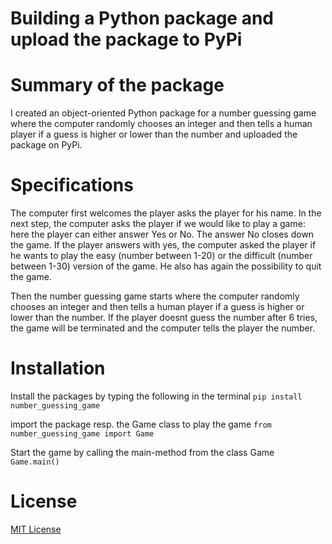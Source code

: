 # Building a Python package and upload the package to PyPi

# Summary of the package
I created an object-oriented Python package for a number guessing game where the computer randomly chooses an integer and then tells a human player if a guess is higher or lower than the number and uploaded the package on PyPi.

# Specifications
The computer first welcomes the player asks the player for his name.
In the next step, the computer asks the player if we would like to play a game: here the player can either answer Yes or No. 
The answer No closes down the game. If the player answers with yes, the computer asked the player if he wants to play the easy (number between 1-20) or the difficult (number between 1-30) version of the game. He also has again the possibility to quit the game. 

Then the number guessing game starts where the computer randomly chooses an integer and then tells a human player if a guess is higher or lower than the number. If the player doesnt guess the number after 6 tries, the game will be terminated and the computer tells the player the number.

# Installation
Install the packages by typing the following in the terminal
`pip install number_guessing_game`

import the package resp. the Game class to play the game
`from number_guessing_game import Game`

Start the game by calling the main-method from the class Game
`Game.main()`

# License 

[MIT License](https://opensource.org/licenses/MIT)
